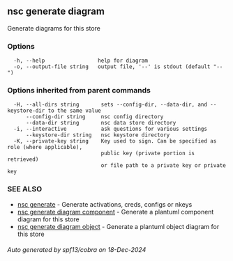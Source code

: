 ## nsc generate diagram

Generate diagrams for this store

### Options

```
  -h, --help                 help for diagram
  -o, --output-file string   output file, '--' is stdout (default "--")
```

### Options inherited from parent commands

```
  -H, --all-dirs string       sets --config-dir, --data-dir, and --keystore-dir to the same value
      --config-dir string     nsc config directory
      --data-dir string       nsc data store directory
  -i, --interactive           ask questions for various settings
      --keystore-dir string   nsc keystore directory
  -K, --private-key string    Key used to sign. Can be specified as role (where applicable),
                              public key (private portion is retrieved)
                              or file path to a private key or private key 
```

### SEE ALSO

* [nsc generate](nsc_generate.md)	 - Generate activations, creds, configs or nkeys
* [nsc generate diagram component](nsc_generate_diagram_component.md)	 - Generate a plantuml component diagram for this store
* [nsc generate diagram object](nsc_generate_diagram_object.md)	 - Generate a plantuml object diagram for this store

###### Auto generated by spf13/cobra on 18-Dec-2024
